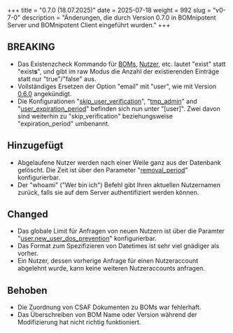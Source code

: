 +++
title = "0.7.0 (18.07.2025)"
date = 2025-07-18
weight = 992
slug = "v0-7-0"
description = "Änderungen, die durch Version 0.7.0 in BOMnipotent Server und BOMnipotent Client eingeführt wurden."
+++

## BREAKING
- Das Existenzcheck Kommando für [BOMs](/de/client/consumer/boms/#existenz), [Nutzer](/de/client/manager/access-management/user-management/#existenz), etc. lautet "exist" statt "exist**s**", und gibt im raw Modus die Anzahl der existierenden Einträge statt nur "true"/"false" aus.
- Vollständiges Ersetzen der Option "email" mit "user", wie mit Version [0.6.0](/de/changelog/v0-6-0/) angekündigt.
- Die Konfigurationen "[skip_user_verification](/de/server/configuration/required/smtp/#benutzerverifizierung-überspringen)", "[tmp_admin](/de/server/configuration/optional/tmp-admin/)" and "[user_expiration_period](/de/server/configuration/optional/user-expiration-period/)" befinden sich nun unter "[user]". Zwei davon sind weiterhin zu "skip_verification" beziehungsweise "expiration_period" umbenannt.

## Hinzugefügt
- Abgelaufene Nutzer werden nach einer Weile ganz aus der Datenbank gelöscht. Die Zeit ist über den Parameter "[removal_period](/de/server/configuration/optional/user-expiration-period/#löschzeitraum)" konfigurierbar.
- Der "whoami" ("Wer bin ich") Befehl gibt Ihren aktuellen Nutzernamen zurück, falls sie auf dem Server authentifiziert werden können.

## Changed
- Das globale Limit für Anfragen von neuen Nutzern ist über die Paramter "[user.new_user_dos_prevention](/de/server/configuration/optional/dos-prevention/#globale-request-user-dos-prävention)" konfigurierbar.
- Das Format zum Spezifizieren von Datetimes ist sehr viel gnädiger als vorher.
- Ein Nutzer, dessen vorherige Anfrage für einen Nutzeraccount abgelehnt wurde, kann keine weiteren Nutzeraccounts anfragen.

## Behoben
- Die Zuordnung von CSAF Dokumenten zu BOMs war fehlerhaft.
- Das Überschreiben von BOM Name oder Version während der Modifizierung hat nicht richtig funktioniert.
